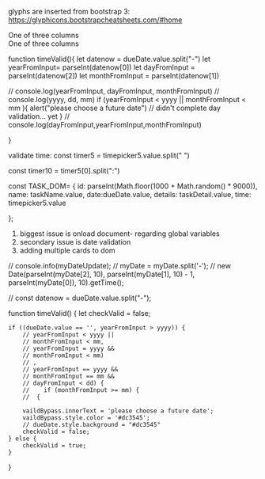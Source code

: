 glyphs are inserted from bootstrap 3:
https://glyphicons.bootstrapcheatsheets.com/#home



  <div class="row">
    <div class="col">
      One of three columns
    </div>
    <div class="col">
      One of three columns
    </div>

  </div>


function timeValid(){
 let datenow =  dueDate.value.split("-")
 let  yearFromInput= parseInt(datenow[0])
 let dayFromInput  = parseInt(datenow[2])
 let monthFromInput = parseInt(datenow[1])

//  console.log(yearFromInput, dayFromInput, monthFromInput)
//  console.log(yyyy, dd, mm)
 if (yearFromInput < yyyy || monthFromInput < mm ){
  alert("please choose a future date")
// didn't complete day validation... yet
}
// console.log(dayFromInput,yearFromInput,monthFromInput)

}


validate time:
const timer5 = timepicker5.value.split(" ")

const timer10 = timer5[0].split(":")


const TASK_DOM= {
id:  parseInt(Math.floor(1000 + Math.random() * 9000)),
name: taskName.value,
date:dueDate.value,
details: taskDetail.value,
time: timepicker5.value

};


1. biggest issue is onload document- regarding global variables
2. secondary issue is date validation
3. adding multiple cards to dom

// console.info(myDateUpdate);
// myDate = myDate.split('-');
// new Date(parseInt(myDate[2], 10), parseInt(myDate[1], 10) - 1, parseInt(myDate[0]), 10).getTime();

// const datenow = dueDate.value.split("-");

function timeValid() {
	let checkValid = false;

	if ((dueDate.value == '', yearFromInput > yyyy)) {
		// yearFromInput < yyyy ||
		// monthFromInput < mm,
		// yearFromInput = yyyy &&
		// monthFromInput < mm)
		// ,
		// yearFromInput == yyyy &&
		// monthFromInput == mm &&
		// dayFromInput < dd) {
		//    if (monthFromInput >= mm) {
		//  {

		vaildBypass.innerText = 'please choose a future date';
		vaildBypass.style.color = '#dc3545';
		// dueDate.style.background = "#dc3545"
		checkValid = false;
	} else {
		checkValid = true;
	}
}
